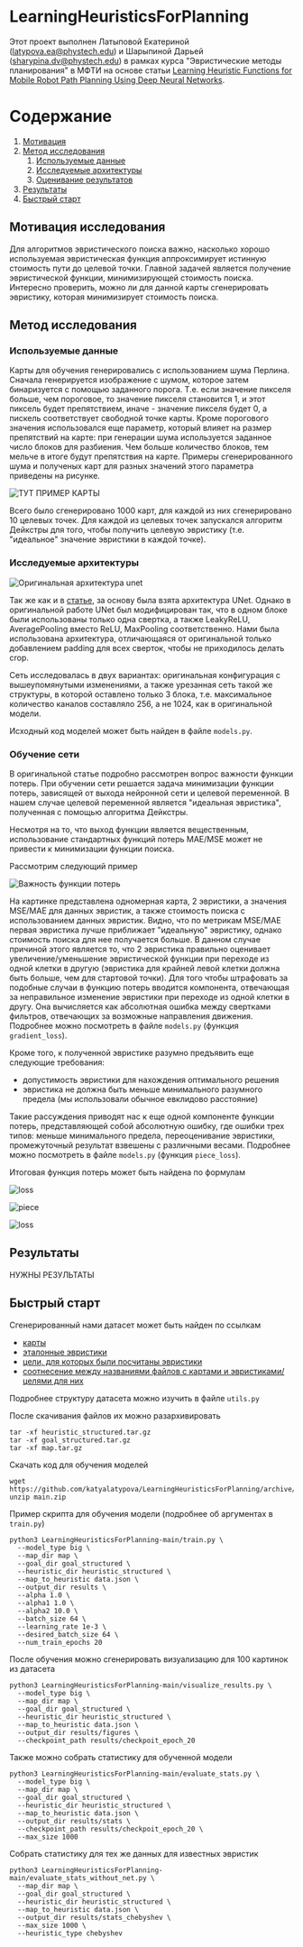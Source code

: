 # LearningHeuristicsForPlanning

Этот проект выполнен Латыповой Екатериной (latypova.ea@phystech.edu) и 
Шарыпиной Дарьей (sharypina.dv@phystech.edu) в рамках курса "Эвристические методы планирования" в МФТИ на основе статьи [Learning Heuristic Functions for Mobile Robot Path Planning Using Deep Neural Networks](https://ojs.aaai.org/index.php/ICAPS/article/view/3545/3413).

# Содержание
1. [Мотивация](#introduction)
2. [Метод исследования](#paragraph1)
    1. [Используемые данные](#subparagraph1)
    2. [Исследуемые архитектуры](#subparagraph2)
    3. [Оценивание результатов](#subparagraph3)
3. [Результаты](#paragraph2)
4. [Быстрый старт](#paragraph3)

## Мотивация исследования <a name="introduction"></a>
Для алгоритмов эвристического поиска важно, насколько хорошо используемая эвристическая функция аппроксимирует истинную стоимость пути до целевой точки. 
Главной задачей является получение эвристической функции, минимизирующей стоимость поиска.
Интересно проверить, можно ли для данной карты сгенерировать эвристику, которая минимизирует стоимость поиска.

## Метод исследования <a name="paragraph1"></a>

### Используемые  данные <a name="subparagraph1"></a>
Карты для обучения генерировались с использованием шума Перлина. 
Сначала генерируется изображение с шумом, которое затем бинаризуется 
с помощью заданного порога. Т.е. если значение пикселя больше, чем пороговое,
 то значение пикселя становится 1, и этот пиксель будет препятствием, 
 иначе - значение пикселя будет 0, а пискель соответствует свободной 
 точке карты. Кроме порогового значения использовался еще параметр, 
 который влияет на размер препятствий на карте: при генерации шума 
 используется заданное число блоков для разбиения. 
 Чем больше количество блоков, тем мельче в итоге будут препятствия 
 на карте. Примеры сгенерированного шума и полученых карт для 
 разных значений этого параметра приведены на рисунке.

![ТУТ ПРИМЕР КАРТЫ](images/generated_maps.png)

Всего было сгенерировано 1000 карт, для каждой из них сгенерировано 
10 целевых точек. Для каждой из целевых точек запускался алгоритм 
Дейкстры для того, чтобы получить целевую эвристику (т.е. "идеальное" значение эвристики в каждой точке).

### Исследуемые архитектуры <a name="subparagraph2"></a>
![Оригинальная архитектура unet](images/unet.png)

Так же как и в [статье](https://ojs.aaai.org/index.php/ICAPS/article/view/3545/3413), за основу была взята архитектура UNet.
Однако в оригинальной работе UNet был модифицирован так, что в одном блоке были использованы только 
одна свертка, а также LeakyReLU, AveragePooling вместо ReLU, MaxPooling соответственно. 
Нами была использована архитектура, отличающаяся от оригинальной только добавлением padding 
для всех сверток, чтобы не приходилось делать crop. 

Сеть исследовалась в двух вариантах: оригинальная конфигурация с  вышеупомянутыми изменениями,
а также урезанная сеть такой же структуры, в которой оставлено только 3 блока, т.е. 
максимальное количество каналов составляло 256, а не 1024, как в оригинальной модели.

Исходный код моделей может быть найден в файле ```models.py```.
### Обучение сети <a name="subparagraph3"></a>
В оригинальной статье подробно рассмотрен вопрос важности функции потерь. 
При обучении сети решается задача минимизации функции потерь, зависящей от выхода нейронной сети и целевой переменной.
В нашем случае целевой переменной является "идеальная эвристика", полученная с помощью алгоритма Дейкстры.

Несмотря на то, что выход функции является вещественным, использование стандартных функций потерь 
MAE/MSE может не привести к минимизации функции поиска. 

Рассмотрим следующий пример

![Важность функции потерь](images/loss_example.png)

На картинке представлена одномерная карта, 2 эвристики, а значения MSE/MAE для данных эвристик, 
а также стоимость поиска с использованием данных эвристик. Видно, что по метрикам MSE/MAE
первая эвристика лучше приближает "идеальную" эвристику, однако стоимость поиска для нее получается больше.
В данном случае причиной этого является то, что 2 эвристика правильно оценивает увеличение/уменьшение 
эвристической функции при переходе из одной клетки в другую (эвристика для крайней левой клетки должна быть
больше, чем для стартовой точки). Для того чтобы штрафовать за подобные случаи
в функцию потерь вводится компонента, отвечающая за неправильное изменение эвристики при
переходе из одной клетки в другу. Она вычисляется как абсолютная ошибка между свертками фильтров,
отвечающих за возможные направления движения. Подробнее можно посмотреть  в файле ```models.py``` 
(функция ```gradient_loss```).

Кроме того, к полученной эвристике разумно предъявить еще следующие требования:
* допустимость эвристики для нахождения оптимального решения
* эвристика не должна быть меньше минимального разумного предела (мы использовали обычное евклидово расстояние)

Такие рассуждения приводят нас к еще одной компоненте функции потерь, представляющей 
собой абсолютную ошибку, где ошибки трех типов: меньше минимального предела, 
переоценивание эвристики, промежуточный результат взвешены с различными весами. Подробнее можно посмотреть  в файле ```models.py``` 
(функция ```piece_loss```).

Итоговая функция потерь может быть найдена по формулам

![loss](images/loss.gif)

![piece](images/piece_loss.gif)

![loss](images/grad_loss.gif)

## Результаты <a name="paragraph2"></a>
НУЖНЫ РЕЗУЛЬТАТЫ

## Быстрый старт <a name="paragraph3"></a>
Сгенерированный нами датасет может быть найден по ссылкам
* [карты](https://drive.google.com/file/d/1u_KpcYIq7XIODcBvtec5PdME2gwJypY2/view?usp=sharing)
* [эталонные эвристики](https://drive.google.com/file/d/1aVtpyf5NXFi6ECS376mvOH0sLdfP5ajf/view?usp=sharing)
* [цели, для которых были посчитаны эвристики](https://drive.google.com/file/d/1UDR-4WwMZUbLAOZrkdPP8XcPciM3saNV/view?usp=sharing)
* [соотнесение между названиями файлов с картами и эвристиками/целями для них](https://drive.google.com/file/d/1SWoNxrDHSamEtHA6rwVegB-YaZB-Ac5t/view?usp=sharing)

Подробнее структуру датасета можно изучить в файле ```utils.py```

После скачивания файлов их можно разархивировать

```
tar -xf heuristic_structured.tar.gz
tar -xf goal_structured.tar.gz
tar -xf map.tar.gz
```
Скачать код для обучения моделей
```
wget https://github.com/katyalatypova/LearningHeuristicsForPlanning/archive/refs/heads/main.zip
unzip main.zip
```
Пример скрипта для обучения модели (подробнее об аргументах в ```train.py```)

```
python3 LearningHeuristicsForPlanning-main/train.py \
  --model_type big \
  --map_dir map \
  --goal_dir goal_structured \
  --heuristic_dir heuristic_structured \
  --map_to_heuristic data.json \
  --output_dir results \
  --alpha 1.0 \
  --alpha1 1.0 \
  --alpha2 10.0 \
  --batch_size 64 \
  --learning_rate 1e-3 \
  --desired_batch_size 64 \
  --num_train_epochs 20 
```

После обучения можно сгенерировать визуализацию для 100 картинок из датасета

```
python3 LearningHeuristicsForPlanning-main/visualize_results.py \
  --model_type big \
  --map_dir map \
  --goal_dir goal_structured \
  --heuristic_dir heuristic_structured \
  --map_to_heuristic data.json \
  --output_dir results/figures \
  --checkpoint_path results/checkpoit_epoch_20
```

Также можно собрать статистику для обученной модели

```
python3 LearningHeuristicsForPlanning-main/evaluate_stats.py \
  --model_type big \
  --map_dir map \
  --goal_dir goal_structured \
  --heuristic_dir heuristic_structured \
  --map_to_heuristic data.json \
  --output_dir results/stats \
  --checkpoint_path results/checkpoit_epoch_20 \
  --max_size 1000
```

Собрать статистику для тех же данных для известных эвристик

```
python3 LearningHeuristicsForPlanning-main/evaluate_stats_without_net.py \
  --map_dir map \
  --goal_dir goal_structured \
  --heuristic_dir heuristic_structured \
  --map_to_heuristic data.json \
  --output_dir results/stats_chebyshev \
  --max_size 1000 \
  --heuristic_type chebyshev 
```
